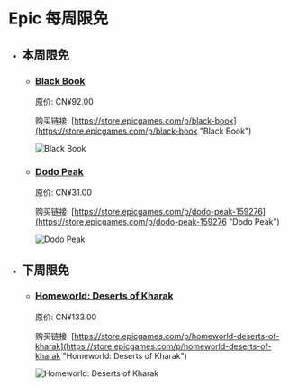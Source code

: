 # Epic 每周限免

- ## 本周限免


  - ### [Black Book](https://store.epicgames.com/p/black-book "Black Book")

    原价: CN¥92.00

    购买链接: [https://store.epicgames.com/p/black-book](https://store.epicgames.com/p/black-book "Black Book")

    ![Black Book](https://cdn1.epicgames.com/salesEvent/salesEvent/EGS_BlackBook_Morteshka_S1_2560x1440-97e2dbc3d0e628116fa510efe7f7783f)


  - ### [Dodo Peak](https://store.epicgames.com/p/dodo-peak-159276 "Dodo Peak")

    原价: CN¥31.00

    购买链接: [https://store.epicgames.com/p/dodo-peak-159276](https://store.epicgames.com/p/dodo-peak-159276 "Dodo Peak")

    ![Dodo Peak](https://cdn1.epicgames.com/spt-assets/f12a1b6884a4432dbd042e98a7eda29c/dodo-peak-19em1.jpg)


- ## 下周限免


  - ### [Homeworld: Deserts of Kharak](https://store.epicgames.com/p/homeworld-deserts-of-kharak "Homeworld: Deserts of Kharak")

    原价: CN¥133.00

    购买链接: [https://store.epicgames.com/p/homeworld-deserts-of-kharak](https://store.epicgames.com/p/homeworld-deserts-of-kharak "Homeworld: Deserts of Kharak")

    ![Homeworld: Deserts of Kharak](https://cdn1.epicgames.com/offer/e209b2d1d5384f639335f64e3e6c4bb8/EGS_HomeworldDesertsofKharak_BlackbirdInteractive_S1_2560x1440-31319bacd65f25e6eb277bef9c8e8c53)

